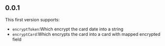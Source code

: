 ## 0.0.1

This first version supports:
+ `encryptToken`:Which encrypt the card date into a string
+ `encryptCard`:Which encrypts the card into a card with mapped encrypted field
